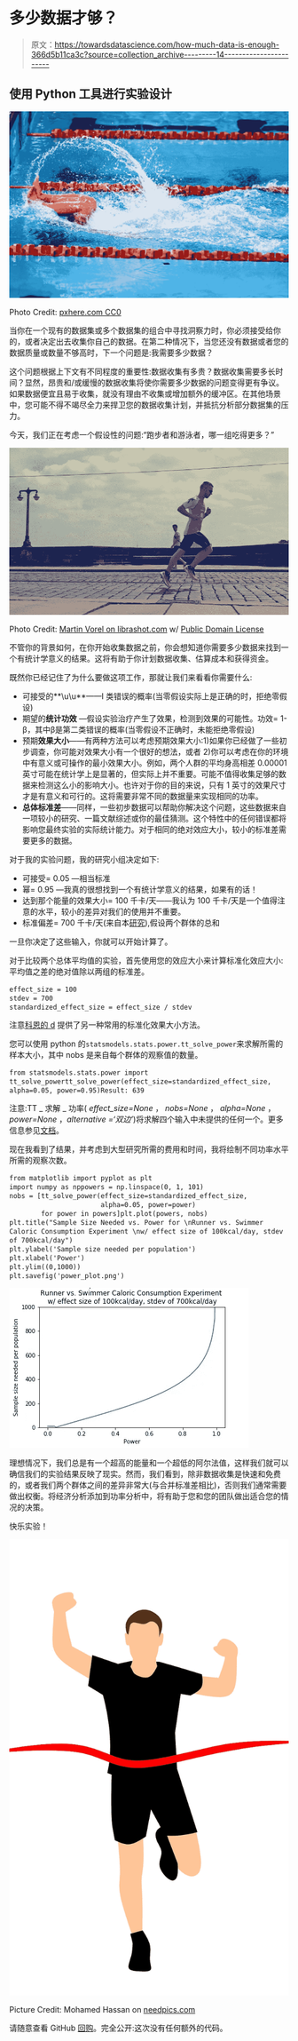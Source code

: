 # 多少数据才够？

> 原文：<https://towardsdatascience.com/how-much-data-is-enough-366d5b11ca3c?source=collection_archive---------14----------------------->

## 使用 Python 工具进行实验设计

![](img/a300a9cb68dda58ebc484b779d5d0ecd.png)

Photo Credit: [pxhere.com CC0](https://pxhere.com/en/photo/40260)

当你在一个现有的数据集或多个数据集的组合中寻找洞察力时，你必须接受给你的，或者决定出去收集你自己的数据。在第二种情况下，当您还没有数据或者您的数据质量或数量不够高时，下一个问题是:我需要多少数据？

这个问题根据上下文有不同程度的重要性:数据收集有多贵？数据收集需要多长时间？显然，昂贵和/或缓慢的数据收集将使你需要多少数据的问题变得更有争议。如果数据便宜且易于收集，就没有理由不收集或增加额外的缓冲区。在其他场景中，您可能不得不竭尽全力来捍卫您的数据收集计划，并抵抗分析部分数据集的压力。

今天，我们正在考虑一个假设性的问题:“跑步者和游泳者，哪一组吃得更多？”

![](img/d15c2b59b19f4fb1f216ebb0b25ddc6a.png)

Photo Credit: [Martin Vorel on librashot.com](https://libreshot.com/runner/) w/ [Public Domain License](https://creativecommons.org/licenses/publicdomain/)

不管你的背景如何，在你开始收集数据之前，你会想知道你需要多少数据来找到一个有统计学意义的结果。这将有助于你计划数据收集、估算成本和获得资金。

既然你已经记住了为什么要做这项工作，那就让我们来看看你需要什么:

*   可接受的**\u\u**——I 类错误的概率(当零假设实际上是正确的时，拒绝零假设)
*   期望的**统计功效** —假设实验治疗产生了效果，检测到效果的可能性。功效= 1- β，其中β是第二类错误的概率(当零假设不正确时，未能拒绝零假设)
*   预期**效果大小**——有两种方法可以考虑预期效果大小:1)如果你已经做了一些初步调查，你可能对效果大小有一个很好的想法，或者 2)你可以考虑在你的环境中有意义或可操作的最小效果大小。例如，两个人群的平均身高相差 0.00001 英寸可能在统计学上是显著的，但实际上并不重要。可能不值得收集足够的数据来检测这么小的影响大小。也许对于你的目的来说，只有 1 英寸的效果尺寸才是有意义和可行的。这将需要非常不同的数据量来实现相同的功率。
*   **总体标准差**——同样，一些初步数据可以帮助你解决这个问题，这些数据来自一项较小的研究、一篇文献综述或你的最佳猜测。这个特性中的任何错误都将影响您最终实验的实际统计能力。对于相同的绝对效应大小，较小的标准差需要更多的数据。

对于我的实验问题，我的研究小组决定如下:

*   可接受= 0.05 —相当标准
*   幂= 0.95 —我真的很想找到一个有统计学意义的结果，如果有的话！
*   达到那个能量的效果大小= 100 千卡/天——我认为 100 千卡/天是一个值得注意的水平，较小的差异对我们的使用并不重要。
*   标准偏差= 700 千卡/天(来自本[研究](https://watermark.silverchair.com/milmed-d-13-00178.pdf?token=AQECAHi208BE49Ooan9kkhW_Ercy7Dm3ZL_9Cf3qfKAc485ysgAAAnMwggJvBgkqhkiG9w0BBwagggJgMIICXAIBADCCAlUGCSqGSIb3DQEHATAeBglghkgBZQMEAS4wEQQMcW3gMERyjU6Rsbu6AgEQgIICJlBVYhwIB2mub_-6qECnLIbjtMmmQ2Y6MuqjEPBojvG4pNXBedk4dBWpSL5uvDL0FcgekfUovcrmZLihvS92tWYfl90a1GvIZBZA1m727AVADcZQfeovgkHagyHC23C5V4G3--SLxsYiS2eyjLwyHIDJr-WOy7aebE-fdrDfPXf_1no737ZkU0d3jL1j9PGxbnZShqsXusD2eG3499GFs4rlINBDMoB3hELoMbJMWdGPpwkzz4YMcwviaZNZJOHr0ns_3XpBGdr9UiiXVoa9lNS6FjIx_j8Ae7xySUxPx0OF9NJHJ5NXr5rsjFC86AU82PoV8COx9ROKfxHa9LOlSlbE9Tcxhu2od5SL8vOKxgqqxfTBuZc3GFDIUIKs5MAN9t2pnX8_GhC3Cl63Zryei_lAgnkDMwVKmYfSB4njn0OZmMeg8K3LLLZ-gpC47brE3loCsCtyeUKs3otzV33AWolOSvf55z8Vc6jKBCLiSFzqFEBuseTltIeFILiM4GxmICivGk_v-aGyKdX7erA29whncXOXDka0nanzaJ5c-A2lkz6vVD5T8l0Wi6rzlESkXSIT05o3lGYS8mQlzDWs05SYE6iL4pvdLWNSkcB_f5joQ7cF-ykYSqJmdi-0hul_j1tvhv0XnwUD_Ij10IURxZThMv51oP4PJfQmXEqYbHYDqYdIboVey8zSIEbEr7wjyUZrQsconnSjIH3jPufxgeo9gfYWes4)),假设两个群体的总和

一旦你决定了这些输入，你就可以开始计算了。

对于比较两个总体平均值的实验，首先使用您的效应大小来计算标准化效应大小:平均值之差的绝对值除以两组的标准差。

```
effect_size = 100
stdev = 700
standardized_effect_size = effect_size / stdev
```

注意[科恩的 d](https://en.wikipedia.org/wiki/Effect_size#Cohen's_d) 提供了另一种常用的标准化效果大小方法。

您可以使用 python 的`statsmodels.stats.power.tt_solve_power`来求解所需的样本大小，其中 nobs 是来自每个群体的观察值的数量。

```
from statsmodels.stats.power import tt_solve_powertt_solve_power(effect_size=standardized_effect_size, alpha=0.05, power=0.95)Result: 639
```

注意:TT _ 求解 _ 功率( *effect_size=None* ， *nobs=None* ， *alpha=None* ， *power=None* ，*alternative =‘双边’*)将求解四个输入中未提供的任何一个。更多信息参见[文档](https://www.statsmodels.org/dev/generated/statsmodels.stats.power.tt_solve_power.html)。

现在我看到了结果，并考虑到大型研究所需的费用和时间，我将绘制不同功率水平所需的观察次数。

```
from matplotlib import pyplot as plt
import numpy as nppowers = np.linspace(0, 1, 101)
nobs = [tt_solve_power(effect_size=standardized_effect_size, 
                       alpha=0.05, power=power) 
        for power in powers]plt.plot(powers, nobs)
plt.title("Sample Size Needed vs. Power for \nRunner vs. Swimmer Caloric Consumption Experiment \nw/ effect size of 100kcal/day, stdev of 700kcal/day")
plt.ylabel('Sample size needed per population')
plt.xlabel('Power')
plt.ylim((0,1000))
plt.savefig('power_plot.png')
```

![](img/51916bc5d376c7943ead6c5ab47503ce.png)

理想情况下，我们总是有一个超高的能量和一个超低的阿尔法值，这样我们就可以确信我们的实验结果反映了现实。然而，我们看到，除非数据收集是快速和免费的，或者我们两个群体之间的差异非常大(与合并标准差相比)，否则我们通常需要做出权衡。将经济分析添加到功率分析中，将有助于您和您的团队做出适合您的情况的决策。

快乐实验！

![](img/69191b2ddef886c145664bdd3204ac76.png)

Picture Credit: Mohamed Hassan on [needpics.com](https://www.needpix.com/photo/1300433/finish-line-runner-winner-run-race-man-athlete-sport)

请随意查看 GitHub [回购](https://github.com/allisonhonold/blog_how_much_data)。完全公开:这次没有任何额外的代码。
